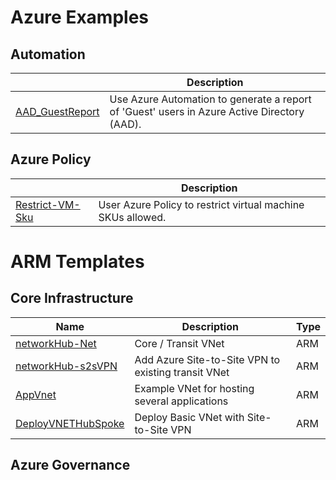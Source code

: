 # Azure Examples



## Automation
||Description|
| --- | --- |
| [AAD_GuestReport] | Use Azure Automation to generate a report of 'Guest' users in Azure Active Directory (AAD).

## Azure Policy
||Description|
| --- | --- | 
| [Restrict-VM-Sku] | User Azure Policy to restrict virtual machine SKUs allowed. 

# ARM Templates

## Core Infrastructure 
|Name|Description|Type|
| --- | --- | --- |
| [networkHub-Net] | Core / Transit VNet | ARM
| [networkHub-s2sVPN] | Add Azure Site-to-Site VPN to existing transit VNet | ARM
| [AppVnet] | Example VNet for hosting several applications | ARM
| [DeployVNETHubSpoke] | Deploy Basic VNet with Site-to-Site VPN | ARM

## Azure Governance



[AAD_GuestReport]:/Automation/aad-guest-report

[Restrict-VM-Sku]:/Policy/restrict-vm-sku

[networkHub-Net]:/Templates/001-networkHub-Net
[networkHub-s2sVPN]:/Templates/002-networkHub-s2sVPN
[AppVnet]:/Templates/003-App-Vnet
[DeployVNETHubSpoke]:/Templates/VPN-hubSpoke
